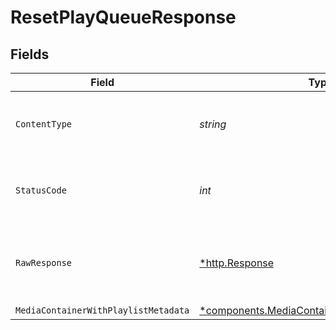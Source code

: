 # ResetPlayQueueResponse


## Fields

| Field                                                                                                           | Type                                                                                                            | Required                                                                                                        | Description                                                                                                     |
| --------------------------------------------------------------------------------------------------------------- | --------------------------------------------------------------------------------------------------------------- | --------------------------------------------------------------------------------------------------------------- | --------------------------------------------------------------------------------------------------------------- |
| `ContentType`                                                                                                   | *string*                                                                                                        | :heavy_check_mark:                                                                                              | HTTP response content type for this operation                                                                   |
| `StatusCode`                                                                                                    | *int*                                                                                                           | :heavy_check_mark:                                                                                              | HTTP response status code for this operation                                                                    |
| `RawResponse`                                                                                                   | [*http.Response](https://pkg.go.dev/net/http#Response)                                                          | :heavy_check_mark:                                                                                              | Raw HTTP response; suitable for custom response parsing                                                         |
| `MediaContainerWithPlaylistMetadata`                                                                            | [*components.MediaContainerWithPlaylistMetadata](../../models/components/mediacontainerwithplaylistmetadata.md) | :heavy_minus_sign:                                                                                              | OK                                                                                                              |